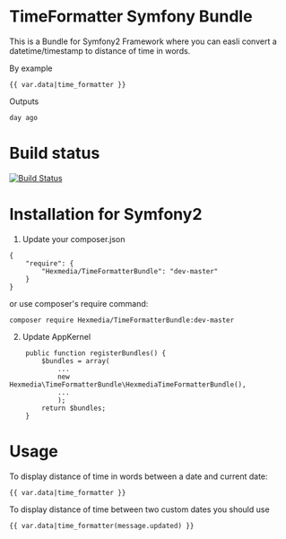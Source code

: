 # TimeFormatter Symfony Bundle

This is a Bundle for Symfony2 Framework where you can easli convert a datetime/timestamp to distance of time in words.

By example

	{{ var.data|time_formatter }}

Outputs

	day ago

# Build status
[![Build Status](http://jenkins.hexmedia.pl/buildStatus/icon?job=HexmediaTimeFormatter)](http://jenkins.hexmedia.pl/view/All/job/HexmediaTimeFormatter/)

# Installation for Symfony2

1) Update your composer.json

```
{
	"require": {
		"Hexmedia/TimeFormatterBundle": "dev-master"
	}
}
```

or use composer's require command:

	composer require Hexmedia/TimeFormatterBundle:dev-master

2) Update AppKernel
```
	public function registerBundles() {
		$bundles = array(
			...
			new Hexmedia\TimeFormatterBundle\HexmediaTimeFormatterBundle(),
			...
			);
		return $bundles;
	}
```

# Usage

To display distance of time in words between a date and current date:

	{{ var.data|time_formatter }}


To display distance of time between two custom dates you should use

	{{ var.data|time_formatter(message.updated) }}


